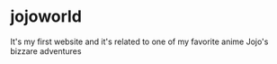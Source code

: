 # jojoworld
It's my first website and it's related to one of my favorite anime Jojo's bizzare adventures
